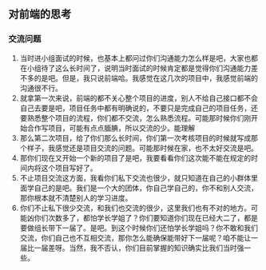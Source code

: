 ## 对前端的思考

### 交流问题
1. 当时进小组面试的时候，也基本上都问过你们沟通能力怎么样是吧，大家也都在小组待了这么长时间了，说明当时面试的时候肯定都是觉得你们沟通能力差不多的是吧。但是，我只说前端哈。我感觉在这几次的项目中，我感觉前端的沟通很不行。
2. 就拿第一次来说，前端的都不关心整个项目的进度，别人不给自己接口都不会自己去要是吧，项目任务中都有明确说的，不要只是完成自己的项目任务，还要熟悉整个项目的流程，你们都不交流，怎么熟悉流程。可能那时候你们刚开始合作写项目，可能有点点腼腆，所以交流的少。能理解
3. 那么第二次项目，给了你们那么长时间，你们第一次考核项目的时候就写成那个样子，我感觉还是项目交流的问题。可能那时候在家，也不太好交流是吧。
4. 那你们现在又开始一个新的项目了是吧，我要看看你们这次能不能在规定的时间内将这个项目写好了。
5. 不止项目交流这方面，我看你们私下交流也很少，就只知道在自己的小群体里面学自己的是吧。我们是一个大的团体，你自己学自己的，你不和别人交流，那你根本就不清楚别人的学习进度。
6. 你们不止私下很少交流，和我们也交流的很少，这里我们也有不对的地方。可能凶你们次数多了，都怕学长学姐了？你们要知道你们现在已经大二了，都是要做组长带下一届了。是吧。到这个时候你们还怕学长学姐吗？你不敢和我们交流，你们自己也不互相交流，那你怎么能确保能带好下一届呢？咱不能让一届比一届差呀。当然，我不否认，你们目前掌握的知识确实比我们当时强一些。

